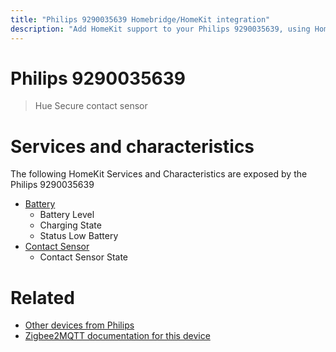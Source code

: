 ```yaml
---
title: "Philips 9290035639 Homebridge/HomeKit integration"
description: "Add HomeKit support to your Philips 9290035639, using Homebridge, Zigbee2MQTT and homebridge-z2m."
---
```

<!---
This file has been GENERATED using src/docgen/docgen.ts
DO NOT EDIT THIS FILE MANUALLY!
-->
# Philips 9290035639
> Hue Secure contact sensor


# Services and characteristics
The following HomeKit Services and Characteristics are exposed by
the Philips 9290035639

* [Battery](../../battery.md)
  * Battery Level
  * Charging State
  * Status Low Battery
* [Contact Sensor](../../sensors.md)
  * Contact Sensor State


# Related
* [Other devices from Philips](../index.md#philips)
* [Zigbee2MQTT documentation for this device](https://www.zigbee2mqtt.io/devices/9290035639.html)